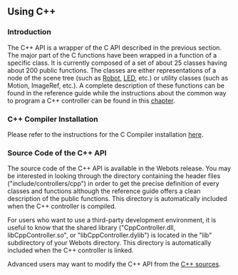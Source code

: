 ## Using C++

### Introduction

The C++ API is a wrapper of the C API described in the previous section.
The major part of the C functions have been wrapped in a function of a specific class.
It is currently composed of a set of about 25 classes having about 200 public functions.
The classes are either representations of a node of the scene tree (such as [Robot](../reference/robot.md), [LED](../reference/led.md), etc.) or utility classes (such as Motion, ImageRef, etc.).
A complete description of these functions can be found in the reference guide while the instructions about the common way to program a C++ controller can be found in this [chapter](programming-fundamentals.md).

### C++ Compiler Installation

Please refer to the instructions for the C Compiler installation [here](using-c.md#c-cpp-compiler-installation).

### Source Code of the C++ API

The source code of the C++ API is available in the Webots release.
You may be interested in looking through the directory containing the header files ("include/controllers/cpp") in order to get the precise definition of every classes and functions although the reference guide offers a clean description of the public functions.
This directory is automatically included when the C++ controller is compiled.

For users who want to use a third-party development environment, it is useful to know that the shared library ("CppController.dll, libCppController.so", or "libCppController.dylib") is located in the "lib" subdirectory of your Webots directory.
This directory is automatically included when the C++ controller is linked.

Advanced users may want to modify the C++ API from the [C++ sources](https://github.com/omichel/webots/tree/master/src/controller/cpp/).
